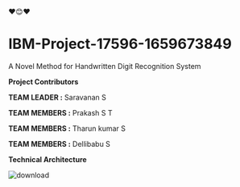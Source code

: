 ❤️😊❤️
# IBM-Project-17596-1659673849
A Novel Method for Handwritten Digit Recognition System

**Project Contributors**

**TEAM LEADER  :** Saravanan S

**TEAM MEMBERS :** Prakash S T

**TEAM MEMBERS :** Tharun kumar S

**TEAM MEMBERS :** Dellibabu S


**Technical Architecture**

![download](https://user-images.githubusercontent.com/112863110/199284315-bdfbcd85-5235-4e4b-ab28-d01025ae7695.png)
